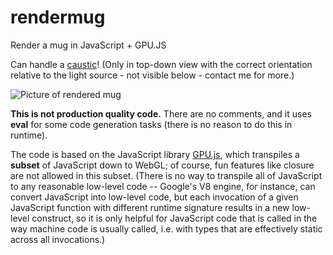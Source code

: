 # rendermug
Render a mug in JavaScript + GPU.JS

Can handle a [caustic](https://en.wikipedia.org/wiki/Caustic_(optics))! (Only in top-down view with the correct orientation relative to the light source - not visible below - contact me for more.)

![Picture of rendered mug](https://ryandenlinger.files.wordpress.com/2021/05/rendermug-1.png)

**This is not production quality code.** There are no comments, and it uses **eval** for some code generation tasks (there is no reason to do this in runtime).

The code is based on the JavaScript library [GPU.js](https://gpu.rocks/), which transpiles a **subset** of JavaScript down to WebGL; of course, fun features like closure are not allowed in this subset. (There is no way to transpile all of JavaScript to any reasonable low-level code -- Google's V8 engine, for instance, can convert JavaScript into low-level code, but each invocation of a given JavaScript function with different runtime signature results in a new low-level construct, so it is only helpful for JavaScript code that is called in the way machine code is usually called, i.e. with types that are effectively static across all invocations.)


